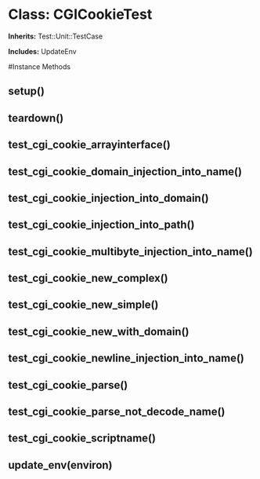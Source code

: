 # Class: CGICookieTest
**Inherits:** Test::Unit::TestCase
    
**Includes:** UpdateEnv
  




#Instance Methods
## setup() [](#method-i-setup)

## teardown() [](#method-i-teardown)

## test_cgi_cookie_arrayinterface() [](#method-i-test_cgi_cookie_arrayinterface)

## test_cgi_cookie_domain_injection_into_name() [](#method-i-test_cgi_cookie_domain_injection_into_name)

## test_cgi_cookie_injection_into_domain() [](#method-i-test_cgi_cookie_injection_into_domain)

## test_cgi_cookie_injection_into_path() [](#method-i-test_cgi_cookie_injection_into_path)

## test_cgi_cookie_multibyte_injection_into_name() [](#method-i-test_cgi_cookie_multibyte_injection_into_name)

## test_cgi_cookie_new_complex() [](#method-i-test_cgi_cookie_new_complex)

## test_cgi_cookie_new_simple() [](#method-i-test_cgi_cookie_new_simple)

## test_cgi_cookie_new_with_domain() [](#method-i-test_cgi_cookie_new_with_domain)

## test_cgi_cookie_newline_injection_into_name() [](#method-i-test_cgi_cookie_newline_injection_into_name)

## test_cgi_cookie_parse() [](#method-i-test_cgi_cookie_parse)

## test_cgi_cookie_parse_not_decode_name() [](#method-i-test_cgi_cookie_parse_not_decode_name)

## test_cgi_cookie_scriptname() [](#method-i-test_cgi_cookie_scriptname)

## update_env(environ) [](#method-i-update_env)


